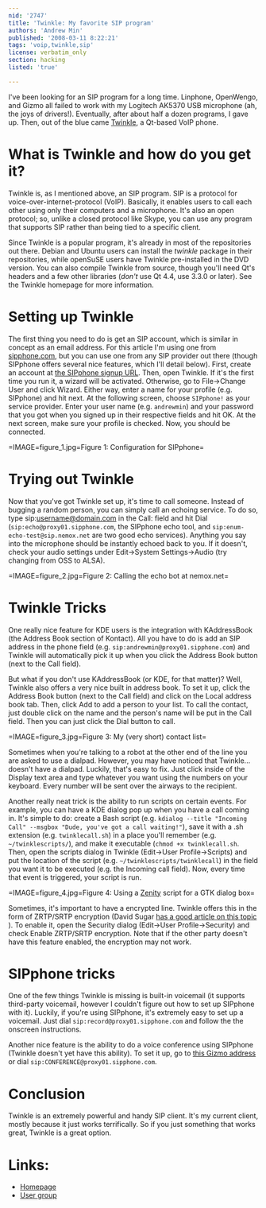 ```yaml
---
nid: '2747'
title: 'Twinkle: My favorite SIP program'
authors: 'Andrew Min'
published: '2008-03-11 8:22:21'
tags: 'voip,twinkle,sip'
license: verbatim_only
section: hacking
listed: 'true'

---
```

I've been looking for an SIP program for a long time. Linphone, OpenWengo, and Gizmo all failed to work with my Logitech AK5370 USB microphone (ah, the joys of drivers!). Eventually, after about half a dozen programs, I gave up. Then, out of the blue came [Twinkle](http://www.twinklephone.com/), a Qt-based VoIP phone.

<!--break-->

# What is Twinkle and how do you get it?

Twinkle is, as I mentioned above, an SIP program. SIP is a protocol for voice-over-internet-protocol (VoIP). Basically, it enables users to call each other using only their computers and a microphone. It's also an open protocol; so, unlike a closed protocol like Skype, you can use any program that supports SIP rather than being tied to a specific client.

Since Twinkle is a popular program, it's already in most of the repositories out there. Debian and Ubuntu users can install the _twinkle_ package in their repositories, while openSuSE users have Twinkle pre-installed in the DVD version. You can also compile Twinkle from source, though you'll need Qt's headers and a few other libraries (_don't_ use Qt 4.4, use 3.3.0 or later). See the Twinkle homepage for more information.

# Setting up Twinkle

The first thing you need to do is get an SIP account, which is similar in concept as an email address. For this article I'm using one from [sipphone.com](http://sipphone.com/), but you can use one from any SIP provider out there (though SIPphone offers several nice features, which I'll detail below). First, create an account at [the SIPphone signup URL](https://signup.sipphone.com/new-users/app?class=NewUser;proc=start). Then, open Twinkle. If it's the first time you run it, a wizard will be activated. Otherwise, go to File→Change User and click Wizard. Either way, enter a name for your profile (e.g. SIPphone) and hit next. At the following screen, choose `SIPphone!` as your service provider. Enter your user name (e.g. `andrewmin`) and your password that you got when you signed up in their respective fields and hit OK. At the next screen, make sure your profile is checked. Now, you should be connected.

=IMAGE=figure_1.jpg=Figure 1: Configuration for SIPphone=

# Trying out Twinkle

Now that you've got Twinkle set up, it's time to call someone. Instead of bugging a random person, you can simply call an echoing service. To do so, type sip:username@domain.com in the Call: field and hit Dial (`sip:echo@proxy01.sipphone.com`, the SIPphone echo tool, and `sip:enum-echo-test@sip.nemox.net` are two good echo services). Anything you say into the microphone should be instantly echoed back to you. If it doesn't, check your audio settings under Edit→System Settings→Audio (try changing from OSS to ALSA).

=IMAGE=figure_2.jpg=Figure 2: Calling the echo bot at nemox.net=

# Twinkle Tricks

One really nice feature for KDE users is the integration with KAddressBook (the Address Book section of Kontact). All you have to do is add an SIP address in the phone field (e.g. `sip:andrewmin@proxy01.sipphone.com`) and Twinkle will automatically pick it up when you click the Address Book button (next to the Call field).

But what if you don't use KAddressBook (or KDE, for that matter)? Well, Twinkle also offers a very nice built in address book. To set it up, click the Address Book button (next to the Call field) and click on the Local address book tab. Then, click Add to add a person to your list. To call the contact, just double click on the name and the person's name will be put in the Call field. Then you can just click the Dial button to call.

=IMAGE=figure_3.jpg=Figure 3: My (very short) contact list=

Sometimes when you're talking to a robot at the other end of the line you are asked to use a dialpad. However, you may have noticed that Twinkle... doesn't have a dialpad. Luckily, that's easy to fix. Just click inside of the Display text area and type whatever you want using the numbers on your keyboard. Every number will be sent over the airways to the recipient.

Another really neat trick is the ability to run scripts on certain events. For example, you can have a KDE dialog pop up when you have a call coming in. It's simple to do: create a Bash script (e.g. `kdialog --title "Incoming Call" --msgbox "Dude, you've got a call waiting!"`), save it with a .sh extension (e.g. `twinklecall.sh`) in a place you'll remember (e.g. `~/twinklescripts/`), and make it executable (`chmod +x twinklecall.sh`. Then, open the scripts dialog in Twinkle (Edit→User Profile→Scripts) and put the location of the script (e.g. `~/twinklescripts/twinklecall`) in the field you want it to be executed (e.g. the Incoming call field). Now, every time that event is triggered, your script is run.

=IMAGE=figure_4.jpg=Figure 4: Using a [Zenity](http://fosswire.com/2007/12/23/gtk-dialog-boxes-from-shell-scripts/) script for a GTK dialog box=

Sometimes, it's important to have a encrypted line. Twinkle offers this in the form of ZRTP/SRTP encryption (David Sugar [has a good article on this topic](http://www.freesoftwaremagazine.com/columns/secure_voip_calling_free_software_right_to_privacy) ). To enable it, open the Security dialog (Edit→User Profile→Security) and check Enable ZRTP/SRTP encryption. Note that if the other party doesn't have this feature enabled, the encryption may not work.

# SIPphone tricks

One of the few things Twinkle is missing is built-in voicemail (it supports third-party voicemail, however I couldn't figure out how to set up SIPphone with it). Luckily, if you're using SIPphone, it's extremely easy to set up a voicemail. Just dial `sip:record@proxy01.sipphone.com` and follow the the onscreen instructions.

Another nice feature is the ability to do a voice conference using SIPphone (Twinkle doesn't yet have this ability). To set it up, go to [this Gizmo address](http://www.gizmoproject.com/conf-calling.html?utm_source=welcome&utm_medium=email&utm_campaign=autoresponder) or dial `sip:CONFERENCE@proxy01.sipphone.com`.

# Conclusion

Twinkle is an extremely powerful and handy SIP client. It's my current client, mostly because it just works terrifically. So if you just something that works great, Twinkle is a great option.

# Links:

* [Homepage](http://www.twinklephone.com/)
* [User group](http://tech.groups.yahoo.com/group/twinklephone/)